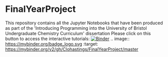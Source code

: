 # FinalYearProject
This repository contains all the Jupyter Notebooks that have been produced as part of the 'Introducing Programming into the University of Bristol Undergraduate Chemistry Curriculum' dissertation
Please click on this button to access the interactive tutorials:
[![Binder](https://mybinder.org/badge_logo.svg)](https://mybinder.org/v2/gh/Clohastings/FinalYearProject/master)
.. image:: https://mybinder.org/badge_logo.svg
 :target: https://mybinder.org/v2/gh/Clohastings/FinalYearProject/master
